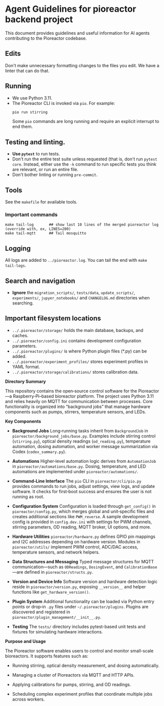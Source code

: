 # Agent Guidelines for pioreactor backend project

This document provides guidelines and useful information for AI agents contributing to the Pioreactor codebase.

## Edits

Don't make unnecessary formatting changes to the files you edit. We have a linter that can do that.

## Running

- We use Python 3.11.
- The Pioreactor CLI is invoked via `pio`. For example:
  ```bash
  pio run stirring
  ```
  Some `pio` commands are long running and require an explicit interrupt to end them.

## Testing and linting.

- **Use `pytest`** to run tests.
- Don't run the entire test suite unless requested (that is, don't run `pytest core`. Instead, either use the `-k` command to run specific tests you think are relevant, or run an entire file.
- Don't bother linting or running `pre-commit`.

## Tools

See the `makefile` for available tools.

### Important commands

```
make tail-log       ## show last 10 lines of the merged pioreactor log (override with, ex, LINES=200)
make tail-mqtt      ## Tail mosquitto
```

## Logging

 All logs are added to `../pioreactor.log`. You can tail the end with `make tail-logs`.

## Search and navigation

- **Ignore** the `migration_scripts/`, `tests/data`, `update_scripts/`, `experiments/`, `jupyer_notebooks/` and `CHANGELOG.md` directories when searching.

## Important filesystem locations

- `../.pioreactor/storage/` holds the main database, backups, and caches.
- `../.pioreactor/config.ini` contains development configuration parameters.
- `../.pioreactor/plugins/` is where Python plugin files (\*.py) can be added.
- `../.pioreactor/experiment_profiles/` stores experiment profiles in YAML format.
- `../.pioreactor/storage/calibrations/` stores calibration data.


**Directory Summary**

This repository contains the open‑source control software for the Pioreactor—a Raspberry‑Pi–based bioreactor platform. The project uses Python 3.11 and relies heavily on MQTT for communication between processes. Core functionality is organized into “background jobs” that manage hardware components such as pumps, stirrers, temperature sensors, and LEDs.

**Key Components**

*   **Background Jobs**
    Long‑running tasks inherit from `BackgroundJob` in `pioreactor/background_jobs/base.py`. Examples include stirring control (`stirring.py`), optical density readings (`od_reading.py`), temperature automation, dosing automation, and worker message summarization via Codex (`codex_summary.py`).

*   **Automations**
    Higher‑level automation logic derives from `AutomationJob` in `pioreactor/automations/base.py`. Dosing, temperature, and LED automations are implemented under `pioreactor/automations/`.

*   **Command‑Line Interface**
    The `pio` CLI in `pioreactor/cli/pio.py` provides commands to run jobs, adjust settings, view logs, and update software. It checks for first‑boot success and ensures the user is not running as root.

*   **Configuration System**
    Configuration is loaded through `get_config()` in `pioreactor/config.py`, which merges global and unit‑specific files and creates additional sections like `PWM_reverse`. A sample development config is provided in `config.dev.ini` with settings for PWM channels, stirring parameters, OD reading, MQTT broker, UI options, and more.

*   **Hardware Utilities**
    `pioreactor/hardware.py` defines GPIO pin mappings and I2C addresses depending on hardware version. Modules in `pioreactor/utils/` implement PWM control, ADC/DAC access, temperature sensors, and network helpers.

*   **Data Structures and Messaging**
    Typed message structures for MQTT communication—such as `ODReadings`, `DosingEvent`, and `CalibrationBase`—are defined in `pioreactor/structs.py`.

*   **Version and Device Info**
    Software version and hardware detection logic reside in `pioreactor/version.py`, exposing `__version__` and helper functions like `get_hardware_version()`.

*   **Plugin System**
    Additional functionality can be loaded via Python entry points or drop‑in `.py` files under `~/.pioreactor/plugins`. Plugins are discovered and registered in `pioreactor/plugin_management/__init__.py`.

*   **Testing**
    The `tests/` directory includes pytest-based unit tests and fixtures for simulating hardware interactions.


**Purpose and Usage**

The Pioreactor software enables users to control and monitor small-scale bioreactors. It supports features such as:

*   Running stirring, optical density measurement, and dosing automatically.

*   Managing a cluster of Pioreactors via MQTT and HTTP APIs.

*   Applying calibrations for pumps, stirring, and OD readings.

*   Scheduling complex experiment profiles that coordinate multiple jobs across workers.
